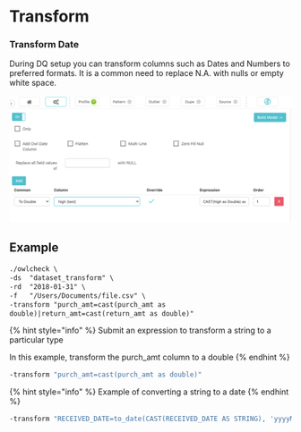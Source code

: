 # Transform

### Transform Date

During DQ setup you can transform columns such as Dates and Numbers to preferred formats. It is a common need to replace N.A. with nulls or empty white space.

![](<../../../.gitbook/assets/Screen Shot 2021-03-29 at 5.11.02 PM.png>)

## Example

```
./owlcheck \
-ds  "dataset_transform" \
-rd  "2018-01-31" \
-f   "/Users/Documents/file.csv" \
-transform "purch_amt=cast(purch_amt as double)|return_amt=cast(return_amt as double)" 
```

{% hint style="info" %}
Submit an expression to transform a string to a particular type

In this example, transform the purch\_amt column to a double
{% endhint %}

```bash
-transform "purch_amt=cast(purch_amt as double)"
```

{% hint style="info" %}
Example of converting a string to a date
{% endhint %}

```bash
-transform "RECEIVED_DATE=to_date(CAST(RECEIVED_DATE AS STRING), 'yyyyMMdd') as RECEIVED_DATE"
```

